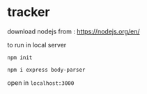 # tracker

download nodejs from : https://nodejs.org/en/

to run in local server

``npm init``

``npm i express body-parser``

open in ``localhost:3000``
